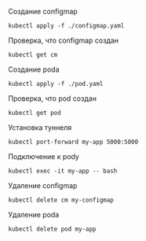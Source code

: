 Создание configmap
```
kubectl apply -f ./configmap.yaml
```
Проверка, что configmap создан
```
kubectl get cm
```
Создание podа
```
kubectl apply -f ./pod.yaml
```
Проверка, что pod создан
```
kubectl get pod
```
Установка туннеля
```
kubectl port-forward my-app 5000:5000
```
Подключение к podу
```
kubectl exec -it my-app -- bash
```
Удаление configmap
```
kubectl delete cm my-configmap
```
Удаление podа
```
kubectl delete pod my-app
```